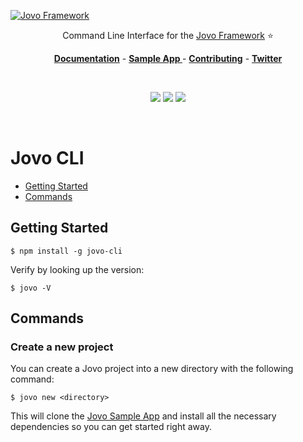 [![Jovo Framework](https://www.jovo.tech/img/github-logo.png)](https://www.jovo.tech)

<p align="center">Command Line Interface for the <a href="https://github.com/jovotech/jovo-framework-nodejs">Jovo Framework</a> ⭐️</p>

<p align="center">
<a href="https://www.jovo.tech/framework/docs/"><strong>Documentation</strong></a> -
<a href="https://github.com/jovotech/jovo-sample-voice-app-nodejs"><strong>Sample App </strong></a> - <a href="https://github.com/jovotech/jovo-framework-nodejs/CONTRIBUTING.md"><strong>Contributing</strong></a> - <a href="https://twitter.com/jovotech"><strong>Twitter</strong></a></p>
<br/>

<p align="center">
<a href="https://travis-ci.org/jovotech/jovo-cli" target="_blank"><img src="https://travis-ci.org/jovotech/jovo-framework-nodejs.svg"></a>
<a href="https://www.npmjs.com/package/jovo-cli" target="_blank"><img src="https://img.shields.io/npm/v/jovo-cli.svg"></a>
<a href="https://gitter.im/jovotech/jovo-framework-nodejs" target="_blank"><img src="https://badges.gitter.im/jovotech/jovo-framework-nodejs.svg"></a>
</p>

<br/>

# Jovo CLI




* [Getting Started](#getting-started)
* [Commands](#commands)


## Getting Started

```
$ npm install -g jovo-cli
```

Verify by looking up the version:
```
$ jovo -V
```


## Commands


### Create a new project

You can create a Jovo project into a new directory with the following command:

```
$ jovo new <directory>
```

This will clone the [Jovo Sample App](https://github.com/jovotech/jovo-sample-voice-app-nodejs) and install all the necessary dependencies so you can get started right away.
